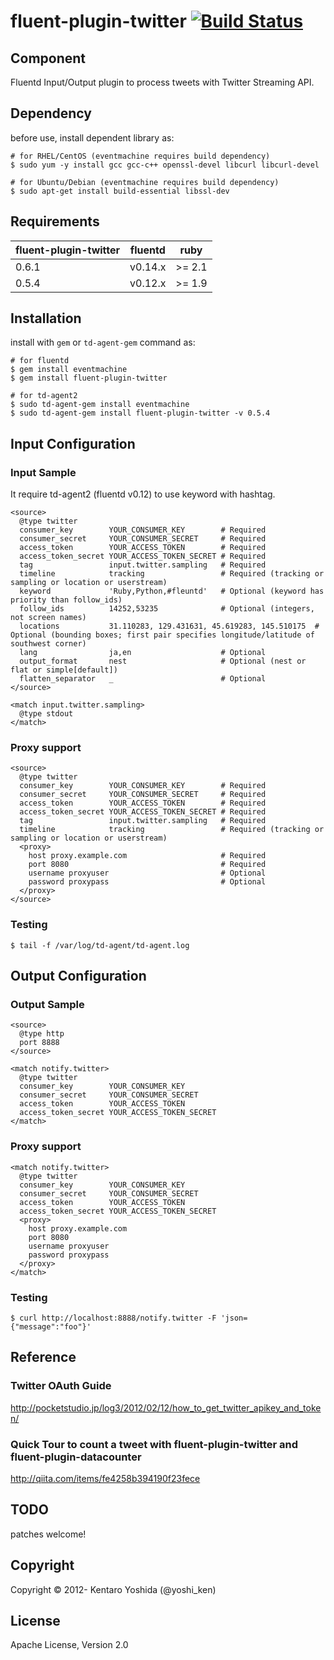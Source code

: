 fluent-plugin-twitter [![Build Status](https://travis-ci.org/y-ken/fluent-plugin-twitter.png?branch=master)](https://travis-ci.org/y-ken/fluent-plugin-twitter)
=====================

## Component
Fluentd Input/Output plugin to process tweets with Twitter Streaming API.

## Dependency

before use, install dependent library as:

```
# for RHEL/CentOS (eventmachine requires build dependency)
$ sudo yum -y install gcc gcc-c++ openssl-devel libcurl libcurl-devel

# for Ubuntu/Debian (eventmachine requires build dependency)
$ sudo apt-get install build-essential libssl-dev
```

## Requirements

| fluent-plugin-twitter | fluentd    | ruby   |
|--------------------|------------|--------|
|  0.6.1            | v0.14.x | >= 2.1 |
|  0.5.4            | v0.12.x | >= 1.9 |

## Installation

install with `gem` or `td-agent-gem` command as:

```
# for fluentd
$ gem install eventmachine
$ gem install fluent-plugin-twitter

# for td-agent2
$ sudo td-agent-gem install eventmachine
$ sudo td-agent-gem install fluent-plugin-twitter -v 0.5.4
```

## Input Configuration

### Input Sample

It require td-agent2 (fluentd v0.12) to use keyword with hashtag.

`````
<source>
  @type twitter
  consumer_key        YOUR_CONSUMER_KEY        # Required
  consumer_secret     YOUR_CONSUMER_SECRET     # Required
  access_token        YOUR_ACCESS_TOKEN        # Required
  access_token_secret YOUR_ACCESS_TOKEN_SECRET # Required
  tag                 input.twitter.sampling   # Required
  timeline            tracking                 # Required (tracking or sampling or location or userstream)
  keyword             'Ruby,Python,#fleuntd'   # Optional (keyword has priority than follow_ids)
  follow_ids          14252,53235              # Optional (integers, not screen names)
  locations           31.110283, 129.431631, 45.619283, 145.510175  # Optional (bounding boxes; first pair specifies longitude/latitude of southwest corner)
  lang                ja,en                    # Optional
  output_format       nest                     # Optional (nest or flat or simple[default])
  flatten_separator   _                        # Optional
</source>

<match input.twitter.sampling>
  @type stdout
</match>
`````

### Proxy support

```
<source>
  @type twitter
  consumer_key        YOUR_CONSUMER_KEY        # Required
  consumer_secret     YOUR_CONSUMER_SECRET     # Required
  access_token        YOUR_ACCESS_TOKEN        # Required
  access_token_secret YOUR_ACCESS_TOKEN_SECRET # Required
  tag                 input.twitter.sampling   # Required
  timeline            tracking                 # Required (tracking or sampling or location or userstream)
  <proxy>
    host proxy.example.com                     # Required
    port 8080                                  # Required
    username proxyuser                         # Optional
    password proxypass                         # Optional
  </proxy>
</source>
```

### Testing

`````
$ tail -f /var/log/td-agent/td-agent.log
`````

## Output Configuration

### Output Sample
`````
<source>
  @type http
  port 8888
</source>

<match notify.twitter>
  @type twitter
  consumer_key        YOUR_CONSUMER_KEY
  consumer_secret     YOUR_CONSUMER_SECRET
  access_token        YOUR_ACCESS_TOKEN
  access_token_secret YOUR_ACCESS_TOKEN_SECRET
</match>
`````

### Proxy support

```
<match notify.twitter>
  @type twitter
  consumer_key        YOUR_CONSUMER_KEY
  consumer_secret     YOUR_CONSUMER_SECRET
  access_token        YOUR_ACCESS_TOKEN
  access_token_secret YOUR_ACCESS_TOKEN_SECRET
  <proxy>
    host proxy.example.com
    port 8080
    username proxyuser
    password proxypass
  </proxy>
</match>
```

### Testing

`````
$ curl http://localhost:8888/notify.twitter -F 'json={"message":"foo"}'
`````

## Reference

### Twitter OAuth Guide
http://pocketstudio.jp/log3/2012/02/12/how_to_get_twitter_apikey_and_token/

### Quick Tour to count a tweet with fluent-plugin-twitter and fluent-plugin-datacounter
http://qiita.com/items/fe4258b394190f23fece

## TODO

patches welcome!

## Copyright

Copyright © 2012- Kentaro Yoshida (@yoshi_ken)

## License

Apache License, Version 2.0
